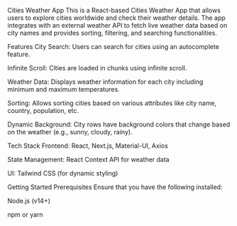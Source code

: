 Cities Weather App
This is a React-based Cities Weather App that allows users to explore cities worldwide and check their weather details. The app integrates with an external weather API to fetch live weather data based on city names and provides sorting, filtering, and searching functionalities.

Features
City Search: Users can search for cities using an autocomplete feature.

Infinite Scroll: Cities are loaded in chunks using infinite scroll.

Weather Data: Displays weather information for each city including minimum and maximum temperatures.

Sorting: Allows sorting cities based on various attributes like city name, country, population, etc.

Dynamic Background: City rows have background colors that change based on the weather (e.g., sunny, cloudy, rainy).

Tech Stack
Frontend: React, Next.js, Material-UI, Axios

State Management: React Context API for weather data

UI: Tailwind CSS (for dynamic styling)

Getting Started
Prerequisites
Ensure that you have the following installed:

Node.js (v14+)

npm or yarn

